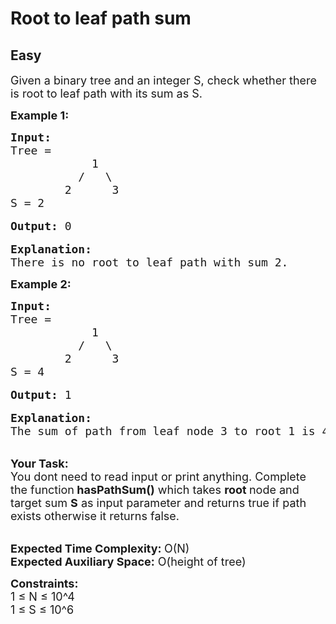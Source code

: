 # Root to leaf path sum
## Easy 
<div class="problem-statement" style="user-select: auto;">
                <p style="user-select: auto;"></p><p style="user-select: auto;"><span style="font-size: 18px; user-select: auto;">Given a binary tree and an integer S, check whether there is root to leaf path with its sum as S.</span></p>

<p style="user-select: auto;"><strong style="user-select: auto;"><span style="font-size: 18px; user-select: auto;">Example 1:</span></strong></p>

<pre style="user-select: auto;"><span style="font-size: 18px; user-select: auto;"><strong style="user-select: auto;">Input:</strong>
Tree = 
            1
          /   \
        2      3
S = 2</span>

<span style="font-size: 18px; user-select: auto;"><strong style="user-select: auto;">Output: </strong>0</span>

<span style="font-size: 18px; user-select: auto;"><strong style="user-select: auto;">Explanation:</strong>
There is no root to leaf path with sum 2.</span></pre>

<p style="user-select: auto;"><strong style="user-select: auto;"><span style="font-size: 18px; user-select: auto;">Example 2:</span></strong></p>

<pre style="user-select: auto;"><span style="font-size: 18px; user-select: auto;"><strong style="user-select: auto;">Input:</strong>
Tree = 
            1
          /   \
        2      3
S = 4</span>

<span style="font-size: 18px; user-select: auto;"><strong style="user-select: auto;">Output:</strong> 1</span>

<span style="font-size: 18px; user-select: auto;"><strong style="user-select: auto;">Explanation:</strong>
The sum of path from leaf node 3 to root 1 is 4.</span></pre>

<p style="user-select: auto;"><br style="user-select: auto;">
<span style="font-size: 18px; user-select: auto;"><strong style="user-select: auto;">Your Task: &nbsp;</strong><br style="user-select: auto;">
You dont need to read input or print anything. Complete the function<strong style="user-select: auto;"> hasPathSum()</strong> which takes <strong style="user-select: auto;">root </strong>node and target sum <strong style="user-select: auto;">S</strong> as input parameter and returns true if path exists otherwise it returns false.</span></p>

<p style="user-select: auto;"><br style="user-select: auto;">
<span style="font-size: 18px; user-select: auto;"><strong style="user-select: auto;">Expected Time Complexity: </strong>O(N)<br style="user-select: auto;">
<strong style="user-select: auto;">Expected Auxiliary Space:</strong> O(height of tree)</span></p>

<p style="user-select: auto;"><span style="font-size: 18px; user-select: auto;"><strong style="user-select: auto;">Constraints:</strong><br style="user-select: auto;">
1 ≤ N ≤ 10^4<br style="user-select: auto;">
1 ≤ S ≤ 10^6</span></p>
 <p style="user-select: auto;"></p>
            </div>
